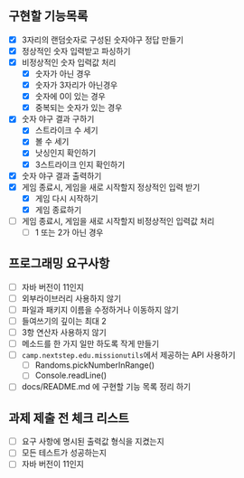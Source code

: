 ## 구현할 기능목록

- [x] 3자리의 랜덤숫자로 구성된 숫자야구 정답 만들기
- [x] 정상적인 숫자 입력받고 파싱하기
- [x] 비정상적인 숫자 입력값 처리
    - [x] 숫자가 아닌 경우
    - [x] 숫자가 3자리가 아닌경우
    - [x] 숫자에 0이 있는 경우
    - [x] 중복되는 숫자가 있는 경우
- [x] 숫자 야구 결과 구하기
    - [x] 스트라이크 수 세기
    - [x] 볼 수 세기
    - [x] 낫싱인지 확인하기
    - [x] 3스트라이크 인지 확인하기
- [x] 숫자 야구 결과 출력하기
- [x] 게임 종료시, 게임을 새로 시작할지 정상적인 입력 받기
    - [x] 게임 다시 시작하기
    - [x] 게임 종료하기
- [ ] 게임 종료시, 게임을 새로 시작할지 비정상적인 입력값 처리
    - [ ] 1 또는 2가 아닌 경우

## 프로그래밍 요구사항

- [ ] 자바 버전이 11인지
- [ ] 외부라이브러리 사용하지 않기
- [ ] 파일과 패키지 이름을 수정하거나 이동하지 않기
- [ ] 들여쓰기의 깊이는 최대 2
- [ ] 3항 연산자 사용하지 않기
- [ ] 메소드를 한 가지 일만 하도록 작게 만들기
- [ ] `camp.nextstep.edu.missionutils`에서 제공하는 API 사용하기
    - [ ] Randoms.pickNumberInRange()
    - [ ] Console.readLine()
- [ ] docs/README.md 에 구현할 기능 목록 정리 하기

## 과제 제출 전 체크 리스트

- [ ] 요구 사항에 명시된 출력값 형식을 지켰는지
- [ ] 모든 테스트가 성공하는지
- [ ] 자바 버전이 11인지